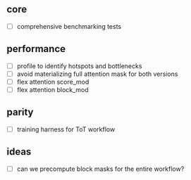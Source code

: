 ## core
- [ ] comprehensive benchmarking tests

## performance
- [ ] profile to identify hotspots and bottlenecks
- [ ] avoid materializing full attention mask for both versions
- [ ] flex attention score_mod
- [ ] flex attention block_mod

## parity
- [ ] training harness for ToT workflow

## ideas
- [ ] can we precompute block masks for the entire workflow?
